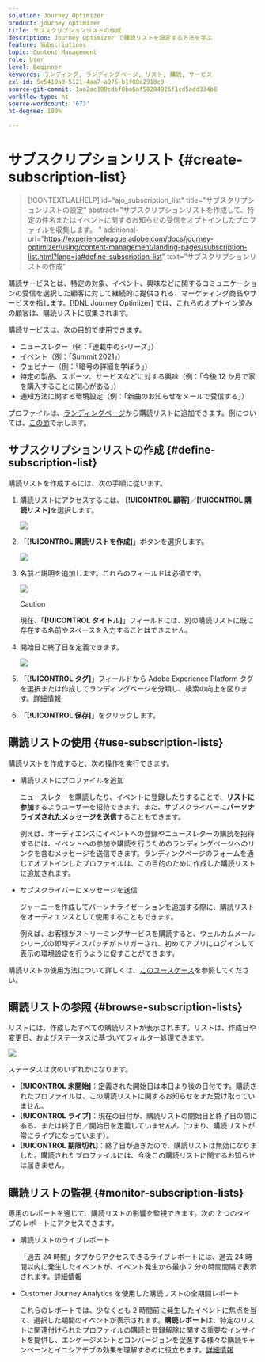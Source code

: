 ```yaml
---
solution: Journey Optimizer
product: journey optimizer
title: サブスクリプションリストの作成
description: Journey Optimizer で購読リストを設定する方法を学ぶ
feature: Subscriptions
topic: Content Management
role: User
level: Beginner
keywords: ランディング, ランディングページ, リスト, 購読, サービス
exl-id: 5e5419a0-5121-4aa7-a975-b1f08e2918c9
source-git-commit: 1aa2ac109cdbf0ba6af58204926f1cd5add334b0
workflow-type: ht
source-wordcount: '673'
ht-degree: 100%

---
```


# サブスクリプションリスト {#create-subscription-list}

>[!CONTEXTUALHELP]
>id="ajo_subscription_list"
>title="サブスクリプションリストの設定"
>abstract="サブスクリプションリストを作成して、特定の件名またはイベントに関するお知らせの受信をオプトインしたプロファイルを収集します。 "
>additional-url="https://experienceleague.adobe.com/docs/journey-optimizer/using/content-management/landing-pages/subscription-list.html?lang=ja#define-subscription-list" text="サブスクリプションリストの作成"

購読サービスとは、特定の対象、イベント、興味などに関するコミュニケーションの受信を選択した顧客に対して継続的に提供される、マーケティング商品やサービスを指します。[!DNL Journey Optimizer] では、これらのオプトイン済みの顧客は、購読リストに収集されます。

購読サービスは、次の目的で使用できます。

* ニュースレター（例：「連載中のシリーズ」）
* イベント（例：「Summit 2021」）
* ウェビナー（例：「暗号の詳細を学ぼう」）
* 特定の製品、スポーツ、サービスなどに対する興味（例：「今後 12 か月で家を購入することに関心がある」）
* 通知方法に関する環境設定（例：「新曲のお知らせをメールで受信する」）

プロファイルは、[ランディングページ](create-lp.md)から購読リストに追加できます。例については、[この節](lp-use-cases.md#subscription-to-a-service)で示します。

## サブスクリプションリストの作成 {#define-subscription-list}

購読リストを作成するには、次の手順に従います。

1. 購読リストにアクセスするには、 **[!UICONTROL 顧客]**／**[!UICONTROL 購読リスト]**&#x200B;を選択します。

   ![](assets/lp_subscription-lists.png)

1. 「**[!UICONTROL 購読リストを作成]**」ボタンを選択します。

   ![](assets/lp_create-subscription-list.png)

1. 名前と説明を追加します。これらのフィールドは必須です。

   ![](assets/lp_subscription-list-name.png)

   >[!CAUTION]
   >
   >現在、「**[!UICONTROL タイトル]**」フィールドには、別の購読リストに既に存在する名前やスペースを入力することはできません。

1. 開始日と終了日を定義できます。

   ![](assets/lp_subscription-list-dates.png)

1. 「**[!UICONTROL タグ]**」フィールドから Adobe Experience Platform タグを選択または作成してランディングページを分類し、検索の向上を図ります。[詳細情報](../start/search-filter-categorize.md#tags)

1. 「**[!UICONTROL 保存]**」をクリックします。

## 購読リストの使用 {#use-subscription-lists}

購読リストを作成すると、次の操作を実行できます。

* 購読リストにプロファイルを追加

  ニュースレターを購読したり、イベントに登録したりすることで、**リストに参加**&#x200B;するようユーザーを招待できます。また、サブスクライバーに&#x200B;**パーソナライズされたメッセージを送信**&#x200B;することもできます。

  例えば、オーディエンスにイベントへの登録やニュースレターの購読を招待するには、イベントへの参加や購読を行うためのランディングページへのリンクを含むメッセージを送信できます。ランディングページのフォームを通じてオプトインしたプロファイルは、この目的のために作成した購読リストに追加されます。

* サブスクライバーにメッセージを送信

  ジャーニーを作成してパーソナライゼーションを追加する際に、購読リストをオーディエンスとして使用することもできます。

  例えば、お客様がストリーミングサービスを購読すると、ウェルカムメールシリーズの即時ディスパッチがトリガーされ、初めてアプリにログインして表示の環境設定を行うように促すことができます。

購読リストの使用方法について詳しくは、[このユースケース](lp-use-cases.md#subscription-to-a-service)を参照してください。


## 購読リストの参照 {#browse-subscription-lists}

リストには、作成したすべての購読リストが表示されます。リストは、作成日や変更日、およびステータスに基づいてフィルター処理できます。

![](assets/lp_subscription-filters.png)

ステータスは次のいずれかになります。

* **[!UICONTROL 未開始]**：定義された開始日は本日より後の日付です。購読されたプロファイルは、この購読リストに関するお知らせをまだ受け取っていません。
* **[!UICONTROL ライブ]**：現在の日付が、購読リストの開始日と終了日の間にある、または終了日／開始日を定義していませんん（つまり、購読リストが常にライブになっています）。
* **[!UICONTROL 期限切れ]**：終了日が過ぎたので、購読リストは無効になりました。購読されたプロファイルには、今後この購読リストに関するお知らせは届きません。


## 購読リストの監視 {#monitor-subscription-lists}

専用のレポートを通じて、購読リストの影響を監視できます。次の 2 つのタイプのレポートにアクセスできます。

* 購読リストのライブレポート

  「過去 24 時間」タブからアクセスできるライブレポートには、過去 24 時間以内に発生したイベントが、イベント発生から最小 2 分の時間間隔で表示されます。[詳細情報](../reports/subscription-report-live.md)

* Customer Journey Analytics を使用した購読リストの全期間レポート

  これらのレポートでは、少なくとも 2 時間前に発生したイベントに焦点を当て、選択した期間のイベントが表示されます。**購読レポート**&#x200B;は、特定のリストに関連付けられたプロファイルの購読と登録解除に関する重要なインサイトを提供し、エンゲージメントとコンバージョンを促進する様々な購読キャンペーンとイニシアチブの効果を理解するのに役立ちます。[詳細情報](../reports/subscription-report-global-cja.md)
